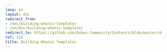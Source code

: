 ```yaml
---
lang: en
layout: doc
redirect_from:
- /doc/building-whonix-template/
- /en/doc/building-whonix-template/
redirect_to: https://github.com/Qubes-Community/Contents/blob/master/docs/building/building-whonix-template.md
ref: 115
title: Building Whonix Templates
---
```

